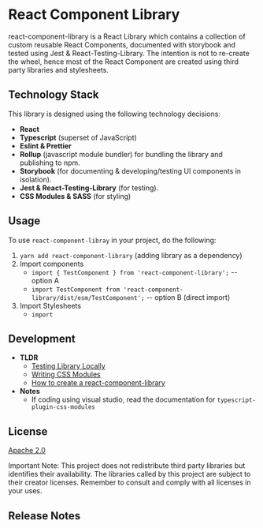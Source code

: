# React Component Library

react-component-library is a React Library which contains a collection of custom reusable React Components, documented with storybook and tested using Jest & React-Testing-Library. The intention is not to re-create the wheel, hence most of the React Component are created using third party libraries and stylesheets.

## Technology Stack

This library is designed using the following technology decisions:

- **React**
- **Typescript** (superset of JavaScript)
- **Eslint & Prettier**
- **Rollup** (javascript module bundler) for bundling the library and publishing to npm.
- **Storybook** (for documenting & developing/testing UI components in isolation).
- **Jest & React-Testing-Library** (for testing).
- **CSS Modules & SASS** (for styling)

## Usage

To use `react-component-libray` in your project, do the following:

1. `yarn add react-component-library` (adding library as a dependency)
2. Import components
    - `import { TestComponent } from 'react-component-library';` -- option A
    - `import TestComponent from 'react-component-library/dist/esm/TestComponent';` -- option B (direct import)
3. Import Stylesheets
    - `import `

## Development

-   **TLDR**
    - [Testing Library Locally](doc/DEVELOPMENT.md#testing-components)
    - [Writing CSS Modules](doc/WRITING_CSS_MODULES.md)
    - [How to create a react-component-library](./doc/CREATE_NEW_LIBRARY.md)
-   **Notes**
    - If coding using visual studio, read the documentation for `typescript-plugin-css-modules`

## License

[Apache 2.0](LICENSE)

Important Note: This project does not redistribute third party libraries but identifies their availability. The libraries called by this project are subject to their creator licenses. Remember to consult and comply with all licenses in your uses.

## Release Notes
